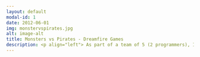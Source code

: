 ```yaml
---
layout: default
modal-id: 1
date: 2012-06-01
img: monstervspirates.jpg
alt: image-alt
title: Monsters vs Pirates - Dreamfire Games
description: <p align="left"> As part of a team of 5 (2 programmers), I undertook a wide range of responsibilities, including gameplay and UI, game architecture, and back-end server setup and integration. </p> 
---
```

